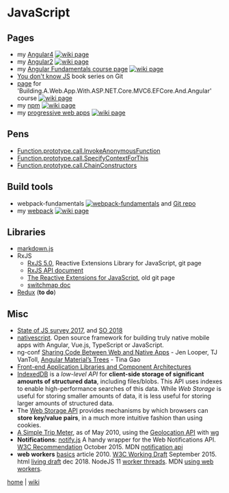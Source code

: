 # JavaScript

## Pages

- my [Angular4](./js/ng4.md) [![wiki page](https://img.shields.io/badge/wiki-page-green.svg)](./js/ng4.md)
- my [Angular2](./js/ng2.md) [![wiki page](https://img.shields.io/badge/wiki-page-green.svg)](./js/ng2.md)
- my [Angular Fundamentals course page](./js/AngularFundamentals.md) [![wiki page](https://img.shields.io/badge/Pluralsight-wiki-red.svg)](./js/AngularFundamentals.md)
- [You don't know JS](https://github.com/getify/You-Dont-Know-JS#you-dont-know-js-book-series) book series on Git
- [page](netcore/Building.A.Web.App.With.ASP.NET.Core.MVC6.EFCore.And.Angular.md#javascript) for 'Building.A.Web.App.With.ASP.NET.Core.MVC6.EFCore.And.Angular' course [![wiki page](https://img.shields.io/badge/Pluralsight-wiki-red.svg)](netcore/Building.A.Web.App.With.ASP.NET.Core.MVC6.EFCore.And.Angular.md#javascript)
- my [npm](./js/npm.md) [![wiki page](https://img.shields.io/badge/wiki-page-green.svg)](./js/npm.md)
- my [progressive web apps](./js/pwa.md) [![wiki page](https://img.shields.io/badge/wiki-page-green.svg)](./js/pwa.md)

## Pens

- [Function.prototype.call.InvokeAnonymousFunction](https://codepen.io/illegitimis/pen/GEpQVZ)
- [Function.prototype.call.SpecifyContextForThis](https://codepen.io/illegitimis/pen/MoaVQL)
- [Function.prototype.call.ChainConstructors](https://codepen.io/illegitimis/pen/LLpdLV)

## Build tools

- webpack-fundamentals [![webpack-fundamentals](https://img.shields.io/badge/Pluralsight-course-lightgrey.svg)](https://app.pluralsight.com/library/courses/webpack-fundamentals/table-of-contents) and [Git repo](https://github.com/joeeames/WebpackFundamentalsCourse)
- my [webpack](./js/webpack.md) [![wiki page](https://img.shields.io/badge/wiki-page-green.svg)](./js/webpack.md)

## Libraries

- [markdown.js](https://github.com/evilstreak/markdown-js)
- RxJS
  - [RxJS 5.0](https://github.com/ReactiveX/RxJS), Reactive Extensions Library for JavaScript, git page
  - [RxJS API document](http://reactivex.io/rxjs/)
  - [The Reactive Extensions for JavaScript](https://github.com/Reactive-Extensions/RxJS), old git page
  - [switchmap doc](https://www.learnrxjs.io/operators/transformation/switchmap.html)
- [Redux](js/redux.md)  (**to do**)

## Misc

- [State of JS survey 2017](https://stateofjs.com/2017/front-end/results/), and [SO 2018](https://insights.stackoverflow.com/survey/2018/)
- [nativescript](https://www.nativescript.org/). Open source framework for building truly native mobile apps with Angular, Vue.js, TypeScript or JavaScript.
- ng-conf [Sharing Code Between Web and Native Apps](https://www.youtube.com/watch?v=R3nyG2xtzeQ) - Jen Looper, TJ VanToll, [Angular Material’s Trees](https://www.youtube.com/watch?v=s0Vy3sLbeyA) - Tina Gao
- [Front-end Application Libraries and Component Architectures](https://developer.telerik.com/featured/front-end-application-frameworks-component-architectures/)
- [IndexedDB](https://developer.mozilla.org/en-US/docs/Web/API/IndexedDB_API) is a _low-level API_ for **client-side storage of significant amounts of structured data**, including files/blobs. This API uses indexes to enable high-performance searches of this data. While _Web Storage_ is useful for storing smaller amounts of data, it is less useful for storing larger amounts of structured data.
- The [Web Storage API](https://developer.mozilla.org/en-US/docs/Web/API/Web_Storage_API) provides mechanisms by which browsers can **store key/value pairs**, in a much more intuitive fashion than using cookies.
- [A Simple Trip Meter](https://www.html5rocks.com/en/tutorials/geolocation/trip_meter/), as of May 2010, using the [Geolocation API](https://dev.w3.org/geo/api/) with [wg](https://www.w3.org/2008/geolocation/)
- **Notifications**: [notify.js](https://alexgibson.github.io/notify.js/) A handy wrapper for the Web Notifications API. [W3C Recommendation](https://www.w3.org/TR/notifications/) October 2015. MDN [notification api](.https://developer.mozilla.org/en-US/docs/Web/API/notification)
- **web workers** [basics](https://www.html5rocks.com/en/tutorials/workers/basics/) article 2010. [W3C Working Draft](https://www.w3.org/TR/workers/) September 2015. html [living draft](https://html.spec.whatwg.org/multipage/workers.html) dec 2018. NodeJS 11 [worker threads](https://nodejs.org/api/worker_threads.html). MDN [using web workers](https://developer.mozilla.org/en-US/docs/Web/API/Web_Workers_API/Using_web_workers).

[home](README.md) | [wiki](https://github.com/illegitimis/Tutorial/wiki)

